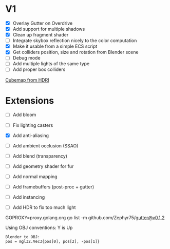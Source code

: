 # V1

- [X] Overlay Gutter on Overdrive
- [X] Add support for multiple shadows
- [X] Clean up fragment shader 
- [ ] Integrate skybox reflection nicely to the color computation
- [X] Make it usable from a simple ECS script
- [X] Get colliders position, size and rotation from Blender scene
- [ ] Debug mode
- [ ] Add multiple lights of the same type
- [ ] Add proper box colliders

[Cubemap from HDRI](https://matheowis.github.io/HDRI-to-CubeMap/)

# Extensions

- [ ] Add bloom
- [ ] Fix lighting casters
- [X] Add anti-aliasing
- [ ] Add ambient occlusion (SSAO)
- [ ] Add blend (transparency)
- [ ] Add geometry shader for fur
- [ ] Add normal mapping
- [ ] Add framebuffers (post-proc + gutter)
- [ ] Add instancing
- [ ] Add HDR to fix too much light


GOPROXY=proxy.golang.org go list -m github.com/Zephyr75/gutter@v0.1.2


Using OBJ conventions: Y is Up

    Blender to OBJ:
    pos = mgl32.Vec3{pos[0], pos[2], -pos[1]}
